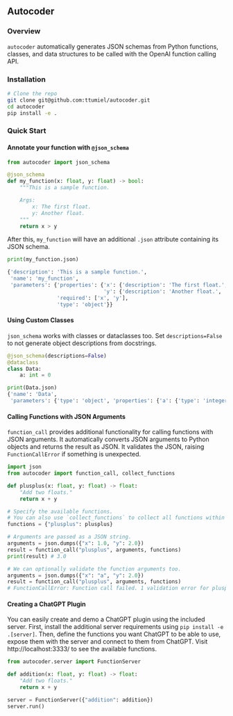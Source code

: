 ## Autocoder

### Overview

`autocoder` automatically generates JSON schemas from Python functions, classes, and data structures to be called with the OpenAI function calling API.

### Installation

```bash
# Clone the repo
git clone git@github.com:ttumiel/autocoder.git
cd autocoder
pip install -e .
```

### Quick Start

#### Annotate your function with `@json_schema`

```python
from autocoder import json_schema

@json_schema
def my_function(x: float, y: float) -> bool:
    """This is a sample function.

    Args:
        x: The first float.
        y: Another float.
    """
    return x > y
```

After this, `my_function` will have an additional `.json` attribute containing its JSON schema.

```python
print(my_function.json)

{'description': 'This is a sample function.',
 'name': 'my_function',
 'parameters': {'properties': {'x': {'description': 'The first float.', 'type': 'number'},
                               'y': {'description': 'Another float.', 'type': 'number'}},
                'required': ['x', 'y'],
                'type': 'object'}}
```

#### Using Custom Classes

`json_schema` works with classes or dataclasses too. Set `descriptions=False` to not generate object descriptions from docstrings.

```python
@json_schema(descriptions=False)
@dataclass
class Data:
    a: int = 0

print(Data.json)
{'name': 'Data',
 'parameters': {'type': 'object', 'properties': {'a': {'type': 'integer'}}}}
```

#### Calling Functions with JSON Arguments

`function_call` provides additional functionality for calling functions with JSON arguments. It automatically converts JSON arguments to Python objects and returns the result as JSON. It validates the JSON, raising `FunctionCallError` if something is unexpected.

```python
import json
from autocoder import function_call, collect_functions

def plusplus(x: float, y: float) -> float:
    "Add two floats."
    return x + y

# Specify the available functions.
# You can also use `collect_functions` to collect all functions within a scope.
functions = {"plusplus": plusplus}

# Arguments are passed as a JSON string.
arguments = json.dumps({"x": 1.0, "y": 2.0})
result = function_call("plusplus", arguments, functions)
print(result) # 3.0

# We can optionally validate the function arguments too.
arguments = json.dumps({"x": "a", "y": 2.0})
result = function_call("plusplus", arguments, functions)
# FunctionCallError: Function call failed. 1 validation error for plusplus
```

#### Creating a ChatGPT Plugin

You can easily create and demo a ChatGPT plugin using the included server. First, install the additional server requirements using `pip install -e .[server]`. Then, define the functions you want ChatGPT to be able to use, expose them with the server and connect to them from ChatGPT. Visit http://localhost:3333/ to see the available functions.

```python
from autocoder.server import FunctionServer

def addition(x: float, y: float) -> float:
    "Add two floats."
    return x + y

server = FunctionServer({"addition": addition})
server.run()
```
